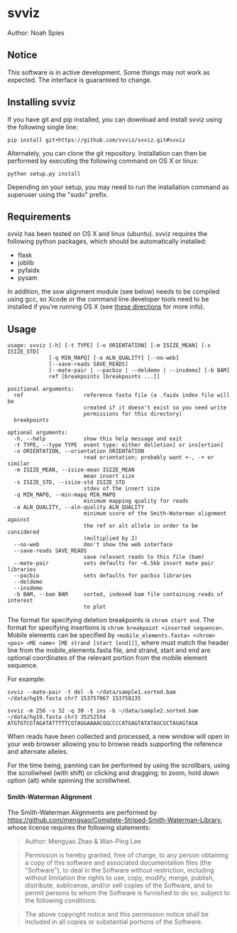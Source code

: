 # svviz

Author: Noah Spies


## Notice

This software is in active development. Some things may not work as expected. The interface is guaranteed to change. 


## Installing svviz

If you have git and pip installed, you can download and install svviz using the following single line:

```pip install git+https://github.com/svviz/svviz.git#svviz```

Alternately, you can clone the git repository. Installation can then be performed by executing the following command on OS X or linux:

```python setup.py install```

Depending on your setup, you may need to run the installation command as superuser using the "sudo" prefix.


## Requirements

svviz has been tested on OS X and linux (ubuntu). svviz requires the following python packages, which should be automatically installed:

- flask
- joblib
- pyfaidx
- pysam

In addition, the ssw alignment module (see below) needs to be compiled using gcc, so Xcode or the command line developer tools need to be installed if you're running OS X (see [these directions](http://railsapps.github.io/xcode-command-line-tools.html) for more info).


## Usage

```
usage: svviz [-h] [-t TYPE] [-o ORIENTATION] [-m ISIZE_MEAN] [-s ISIZE_STD]
             [-q MIN_MAPQ] [-a ALN_QUALITY] [--no-web]
             [--save-reads SAVE_READS]
             [--mate-pair | --pacbio | --deldemo | --insdemo] [-b BAM]
             ref [breakpoints [breakpoints ...]]

positional arguments:
  ref                   reference fasta file (a .faidx index file will be
                        created if it doesn't exist so you need write
                        permissions for this directory)
  breakpoints

optional arguments:
  -h, --help            show this help message and exit
  -t TYPE, --type TYPE  event type: either del[etion] or ins[ertion]
  -o ORIENTATION, --orientation ORIENTATION
                        read orientation; probably want +-, -+ or similar
  -m ISIZE_MEAN, --isize-mean ISIZE_MEAN
                        mean insert size
  -s ISIZE_STD, --isize-std ISIZE_STD
                        stdev of the insert size
  -q MIN_MAPQ, --min-mapq MIN_MAPQ
                        minimum mapping quality for reads
  -a ALN_QUALITY, --aln-quality ALN_QUALITY
                        minimum score of the Smith-Waterman alignment against
                        the ref or alt allele in order to be considered
                        (multiplied by 2)
  --no-web              don't show the web interface
  --save-reads SAVE_READS
                        save relevant reads to this file (bam)
  --mate-pair           sets defaults for ~6.5kb insert mate pair libraries
  --pacbio              sets defaults for pacbio libraries
  --deldemo
  --insdemo
  -b BAM, --bam BAM     sorted, indexed bam file containing reads of interest
                        to plot

```

The format for specifying deletion breakpoints is ```chrom start end```. The format for specifying insertions is ```chrom breakpoint <inserted sequence>```. Mobile elements can be specified by ```<mobile_elements.fasta> <chrom> <pos> <ME name> [ME strand [start [end]]]```, where <ME name> must match the header line from the mobile_elements.fasta file, and strand, start and end are optional coordinates of the relevant portion from the mobile element sequence.

For example:

```svviz --mate-pair -t del -b ~/data/sample1.sorted.bam ~/data/hg19.fasta chr7 153757067 153758235```

```svviz -m 256 -s 32 -q 30 -t ins -b ~/data/sample2.sorted.bam ~/data/hg19.fasta chr3 35252554 ATGTGTCGTAGATATTTTTCGTAGGAAAACGGCCCCATGAGTATATAGCGCTAGAGTAGA```

When reads have been collected and processed, a new window will open in your web browser allowing you to browse reads supporting the reference and alternate alleles.

For the time being, panning can be performed by using the scrollbars, using the scrollwheel (with shift) or clicking and dragging; to zoom, hold down option (alt) while spinning the scrollwheel.


#### Smith-Waterman Alignment

The Smith-Waterman Alignments are performed by https://github.com/mengyao/Complete-Striped-Smith-Waterman-Library, whose license requires the following statements:
 
>Author: Mengyao Zhao & Wan-Ping Lee

>Permission is hereby granted, free of charge, to any person obtaining a copy of this software and associated documentation files (the "Software"), to deal in the Software without restriction, including without limitation the rights to use, copy, modify, merge, publish, distribute, sublicense, and/or sell copies of the Software, and to permit persons to whom the Software is furnished to do so, subject to the following conditions:

>The above copyright notice and this permission notice shall be included in all copies or substantial portions of the Software.

